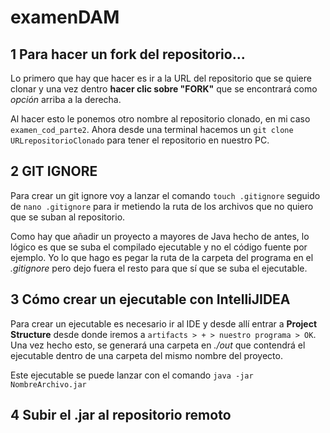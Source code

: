 # examenDAM

## 1 Para hacer un fork del repositorio...

Lo primero que hay que hacer es ir a la URL del repositorio que se quiere clonar 
y una vez dentro **hacer clic sobre "FORK"** que se encontrará como *opción* arriba a la derecha.

Al hacer esto le ponemos otro nombre al repositorio clonado, en mi caso `examen_cod_parte2`. 
Ahora desde una terminal hacemos un `git clone URLrepositorioClonado` para tener el repositorio en nuestro PC.

## 2 GIT IGNORE
Para crear un git ignore voy a lanzar el comando `touch .gitignore` seguido de `nano .gitignore`
para ir metiendo la ruta de los archivos que no quiero que se suban al repositorio.

Como hay que añadir un proyecto a mayores de Java hecho de antes, lo lógico es que se suba el compilado ejecutable
y no el código fuente por ejemplo. Yo lo que hago es pegar la ruta de la carpeta del programa en el *.gitignore*
pero dejo fuera el resto para que sí que se suba el ejecutable.

## 3 Cómo crear un ejecutable con IntelliJIDEA
Para crear un ejecutable es necesario ir al IDE y desde allí entrar a **Project Structure** desde donde iremos a
`artifacts > + > nuestro programa > OK`. Una vez hecho esto, se generará una carpeta en *./out* que contendrá
el ejecutable dentro de una carpeta del mismo nombre del proyecto.

Este ejecutable se puede lanzar con el comando `java -jar NombreArchivo.jar`

## 4 Subir el .jar al repositorio remoto

